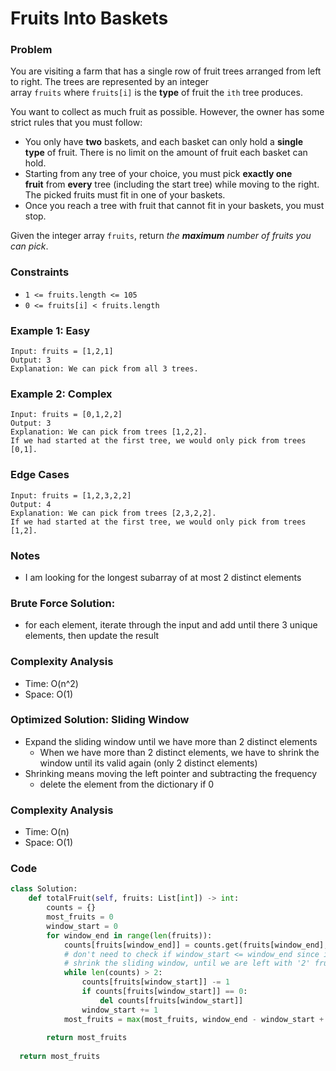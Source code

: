 # Fruits Into Baskets

### Problem

You are visiting a farm that has a single row of fruit trees arranged from left to right. The trees are represented by an integer array `fruits` where `fruits[i]` is the **type** of fruit the `ith` tree produces.

You want to collect as much fruit as possible. However, the owner has some strict rules that you must follow:

- You only have **two** baskets, and each basket can only hold a **single type** of fruit. There is no limit on the amount of fruit each basket can hold.
- Starting from any tree of your choice, you must pick **exactly one fruit** from **every** tree (including the start tree) while moving to the right. The picked fruits must fit in one of your baskets.
- Once you reach a tree with fruit that cannot fit in your baskets, you must stop.

Given the integer array `fruits`, return *the **maximum** number of fruits you can pick*.

### Constraints

- `1 <= fruits.length <= 105`
- `0 <= fruits[i] < fruits.length`

### Example 1: Easy

```
Input: fruits = [1,2,1]
Output: 3
Explanation: We can pick from all 3 trees.
```

### Example 2: Complex

```
Input: fruits = [0,1,2,2]
Output: 3
Explanation: We can pick from trees [1,2,2].
If we had started at the first tree, we would only pick from trees [0,1].
```

### Edge Cases

```
Input: fruits = [1,2,3,2,2]
Output: 4
Explanation: We can pick from trees [2,3,2,2].
If we had started at the first tree, we would only pick from trees [1,2].
```

### Notes

- I am looking for the longest subarray of at most 2 distinct elements

### Brute Force Solution:

- for each element, iterate through the input and add until there 3 unique elements, then update the result

### Complexity Analysis

- Time: O(n^2)
- Space: O(1)

### Optimized Solution: Sliding Window

- Expand the sliding window until we have more than 2 distinct elements
    - When we have more than 2 distinct elements, we have to shrink the window until its valid again (only 2 distinct elements)
- Shrinking means moving the left pointer and subtracting the frequency
    - delete the element from the dictionary if 0

### Complexity Analysis

- Time: O(n)
- Space: O(1)

### Code

```python
class Solution:
    def totalFruit(self, fruits: List[int]) -> int:
        counts = {}
        most_fruits = 0
        window_start = 0
        for window_end in range(len(fruits)):
            counts[fruits[window_end]] = counts.get(fruits[window_end], 0) + 1
            # don't need to check if window_start <= window_end since its impossible to have window_start == window_end with there being more than 2 distinct characters
            # shrink the sliding window, until we are left with '2' fruits in the fruit frequency dictionary
            while len(counts) > 2:
                counts[fruits[window_start]] -= 1 
                if counts[fruits[window_start]] == 0:
                    del counts[fruits[window_start]]
                window_start += 1 
            most_fruits = max(most_fruits, window_end - window_start + 1)
        
        return most_fruits
  
  return most_fruits
```